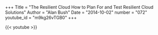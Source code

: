 +++
Title = "The Resilient Cloud  How to Plan For and Test Resilient Cloud Solutions"
Author = "Alan Bush"
Date = "2014-10-02"
number = "072"
youtube_id = "m9kg26vTGB0"
+++

{{< youtube >}}
